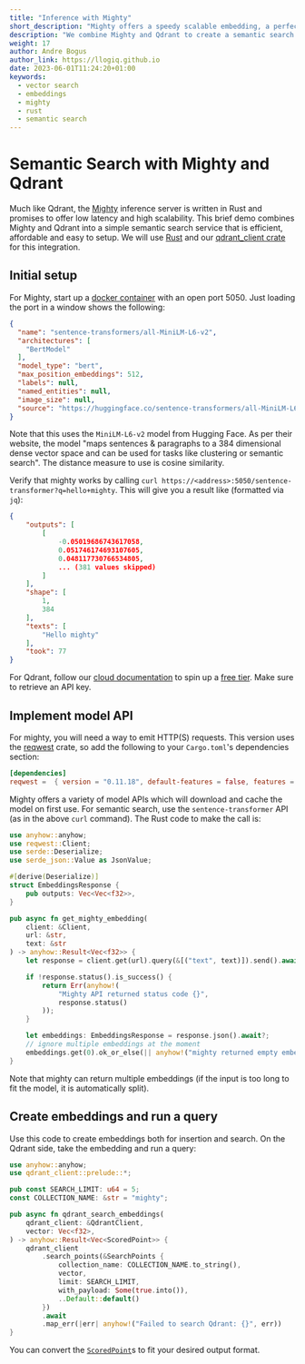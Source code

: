 ```yaml
---
title: "Inference with Mighty"
short_description: "Mighty offers a speedy scalable embedding, a perfect fit for the speedy scalable Qdrant search. Let's combine them!"
description: "We combine Mighty and Qdrant to create a semantic search service in Rust with just a few lines of code."
weight: 17
author: Andre Bogus
author_link: https://llogiq.github.io
date: 2023-06-01T11:24:20+01:00
keywords:
  - vector search
  - embeddings
  - mighty
  - rust
  - semantic search
---
```


# Semantic Search with Mighty and Qdrant

Much like Qdrant, the [Mighty](https://max.io/) inference server is written in Rust and promises to offer low latency and high scalability. This brief demo combines Mighty and Qdrant into a simple semantic search service that is efficient, affordable and easy to setup. We will use [Rust](https://rust-lang.org) and our [qdrant\_client crate](https://docs.rs/qdrant_client) for this integration.

## Initial setup

For Mighty, start up a [docker container](https://hub.docker.com/layers/maxdotio/mighty-sentence-transformers/0.9.9/images/sha256-0d92a89fbdc2c211d927f193c2d0d34470ecd963e8179798d8d391a4053f6caf?context=explore) with an open port 5050. Just loading the port in a window shows the following:

```json
{
  "name": "sentence-transformers/all-MiniLM-L6-v2",
  "architectures": [
    "BertModel"
  ],
  "model_type": "bert",
  "max_position_embeddings": 512,
  "labels": null,
  "named_entities": null,
  "image_size": null,
  "source": "https://huggingface.co/sentence-transformers/all-MiniLM-L6-v2"
}
```

Note that this uses the `MiniLM-L6-v2` model from Hugging Face. As per their website, the model "maps sentences & paragraphs to a 384 dimensional dense vector space and can be used for tasks like clustering or semantic search". The distance measure to use is cosine similarity.

Verify that mighty works by calling `curl https://<address>:5050/sentence-transformer?q=hello+mighty`. This will give you a result like (formatted via `jq`):

```json
{
    "outputs": [
        [
            -0.05019686743617058,
            0.051746174693107605,
            0.048117730766534805,
            ... (381 values skipped)
        ]
    ],
    "shape": [
        1,
        384
    ],
    "texts": [
        "Hello mighty"
    ],
    "took": 77
}
```

For Qdrant, follow our [cloud documentation](../../cloud/cloud-quick-start/) to spin up a [free tier](https://cloud.qdrant.io/). Make sure to retrieve an API key.

## Implement model API

For mighty, you will need a way to emit HTTP(S) requests. This version uses the [reqwest](https://docs.rs/reqwest) crate, so add the following to your `Cargo.toml`'s dependencies section:

```toml
[dependencies]
reqwest =  { version = "0.11.18", default-features = false, features = ["json", "rustls-tls"] }
```

Mighty offers a variety of model APIs which will download and cache the model on first use. For semantic search, use the `sentence-transformer` API (as in the above `curl` command). The Rust code to make the call is:

```rust
use anyhow::anyhow;
use reqwest::Client;
use serde::Deserialize;
use serde_json::Value as JsonValue;

#[derive(Deserialize)]
struct EmbeddingsResponse {
    pub outputs: Vec<Vec<f32>>,
}

pub async fn get_mighty_embedding(
    client: &Client,
    url: &str,
    text: &str
) -> anyhow::Result<Vec<f32>> {
    let response = client.get(url).query(&[("text", text)]).send().await?;

    if !response.status().is_success() {
        return Err(anyhow!(
            "Mighty API returned status code {}",
            response.status()
        ));
    }

    let embeddings: EmbeddingsResponse = response.json().await?;
    // ignore multiple embeddings at the moment
    embeddings.get(0).ok_or_else(|| anyhow!("mighty returned empty embedding"))
}
```

Note that mighty can return multiple embeddings (if the input is too long to fit the model, it is automatically split).

## Create embeddings and run a query

Use this code to create embeddings both for insertion and search. On the Qdrant side, take the embedding and run a query:

```rust
use anyhow::anyhow;
use qdrant_client::prelude::*;

pub const SEARCH_LIMIT: u64 = 5;
const COLLECTION_NAME: &str = "mighty";

pub async fn qdrant_search_embeddings(
    qdrant_client: &QdrantClient,
    vector: Vec<f32>,
) -> anyhow::Result<Vec<ScoredPoint>> {
    qdrant_client
        .search_points(&SearchPoints {
            collection_name: COLLECTION_NAME.to_string(),
            vector,
            limit: SEARCH_LIMIT,
            with_payload: Some(true.into()),
            ..Default::default()
        })
        .await
        .map_err(|err| anyhow!("Failed to search Qdrant: {}", err))
}
```

You can convert the [`ScoredPoint`](https://docs.rs/qdrant-client/latest/qdrant_client/qdrant/struct.ScoredPoint.html)s to fit your desired output format.